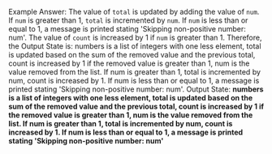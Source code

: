 Example Answer:
The value of `total` is updated by adding the value of `num`. If `num` is greater than 1, `total` is incremented by `num`. If `num` is less than or equal to 1, a message is printed stating 'Skipping non-positive number: num'. The value of `count` is increased by 1 if `num` is greater than 1. Therefore, the Output State is: numbers is a list of integers with one less element, total is updated based on the sum of the removed value and the previous total, count is increased by 1 if the removed value is greater than 1, num is the value removed from the list. If num is greater than 1, total is incremented by num, count is increased by 1. If num is less than or equal to 1, a message is printed stating 'Skipping non-positive number: num'.
Output State: **numbers is a list of integers with one less element, total is updated based on the sum of the removed value and the previous total, count is increased by 1 if the removed value is greater than 1, num is the value removed from the list. If num is greater than 1, total is incremented by num, count is increased by 1. If num is less than or equal to 1, a message is printed stating 'Skipping non-positive number: num'**